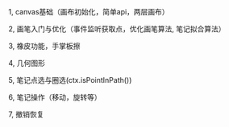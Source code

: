 1, canvas基础（画布初始化，简单api，两层画布）

2, 画笔入门与优化（事件监听获取点，优化画笔算法, 笔记拟合算法）

3, 橡皮功能，手掌板擦

4, 几何图形

5, 笔记点选与圈选(ctx.isPointInPath())

6, 笔记操作（移动，旋转等）

7, 撤销恢复